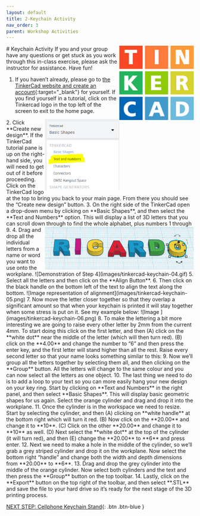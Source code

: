 ```yaml
---
layout: default
title: 2-Keychain Activity
nav_order: 3
parent: Workshop Activities
---
```

<img src="images/tinkercad-keychain-01.png" style="float:right;width:200px;height:200px;" alt="tinkercad logo"> 
# Keychain Activity 
If you and your group have any questions or get stuck as you work through this in-class exercise, please ask the instructor for assistance.  Have fun!

1. If you haven’t already, please go to [the TinkerCad website and create an account](http://tinkercad.com){:target="_blank"} for yourself. If you find yourself in a tutorial, click on the Tinkercad logo in the top left of the screen to exit to the home page.
<img src="images/tinkercad-keychain-02.png" style="float:right;width:200px" alt="drop down menu with basic shapes, text and numbers."> 
2. Click **Create new design**. If the TinkerCad tutorial pane is up on the right-hand side, you will need to get out of it before proceeding. Click on the TinkerCad logo at the top to bring you back to your main page. From there you should see the “Create new design” button. 
3. On the right side of the TinkerCad open a drop-down menu by clicking on **Basic Shapes**, and then select the **Text and Numbers** option. This will display a list of 3D letters that you can scroll down through to find the whole alphabet, plus numbers 1 through 9. <img src="images/tinkercad-keychain-03.png" style="float:right;width:400px" alt="visual example"> 
4. Drag and drop all the individual letters from a name or word you want to use onto the workplane. 
![Demonstration of Step 4](images/tinkercad-keychain-04.gif)
5. Select all the letters and then click on the **Align Button**.
6. Then click on the black handle on the bottom left of the text to align the text along the bottom.
![Image representation of alignment](images/tinkercad-keychain-05.png)
7. Now move the letter closer together so that they overlap a significant amount so that when your keychain is printed it will stay together when some stress is put on it. See my example below:
![Image ](images/tinkercad-keychain-06.png)
8. To make the lettering a bit more interesting we are going to raise every other letter by 2mm from the current 4mm.  To start doing this click on the first letter, and then (A) click on the **white dot** near the middle of the letter (which will then turn red). (B) click on the **4.00** and change the number to “6” and then press the enter key, and the first letter will stand higher than all the rest. Raise every second letter so that your name looks something similar to this:
9. Now we’ll group all the letters together by selecting them all, and then clicking on the **Group** button. All the letters will change to the same colour and you can now select all the letters as one object.
10. The last thing we need to do is to add a loop to your text so you can more easily hang your new design on your key ring. Start by clicking on **Text and Numbers** in the right panel, and then select **Basic Shapes**. This will display basic geometric shapes for us again.  Select the orange cylinder and drag and drop it into the workplane.
11. Once the cylinder is in the workspace we need to resize. Start by selecting the cylinder, and then (A) clicking on **white handle** at the bottom right which will turn it red. (B) Now click on the **20.00** and change it to **10**. (C) Click on the other **20.00** and change it to **10** as well.  (D) Next select the **white dot** at the top of the cylinder (it will turn red), and then (E) change the **20.00** to **6** and press enter.
12. Next we need to make a hole in the middle of the cylinder, so we’ll grab a grey striped cylinder and drop it on the workplane.  Now select the bottom right “handle” and change both the width and depth dimensions from **20.00** to **6**.
13. Drag and drop the grey cylinder into the middle of the orange cylinder.  Now select both cylinders and the text and then press the **Group** button on the top toolbar. 
14. Lastly, click on the **Export** button on the top right of the toolbar, and then select **.STL** and save the file to your hard drive so it’s ready for the next stage of the 3D printing process.

[NEXT STEP: Cellphone Keychain Stand](keychain-stand.html){: .btn .btn-blue }
